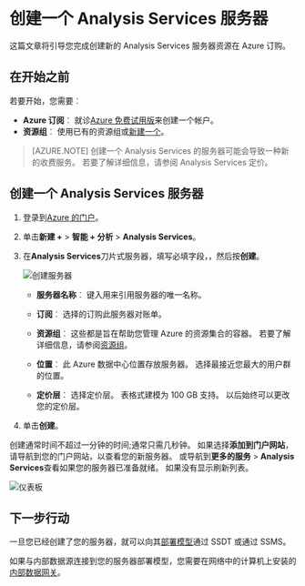 <properties
   pageTitle="在 Azure 创建一个 Analysis Services 服务器 |Microsoft Azure"
   description="了解如何创建在 Azure Analysis Services 服务器实例。"
   services="analysis-services"
   documentationCenter=""
   authors="minewiskan"
   manager="erikre"
   editor=""
   tags=""/>
<tags
   ms.service="analysis-services"
   ms.devlang="NA"
   ms.topic="article"
   ms.tgt_pltfrm="NA"
   ms.workload="na"
   ms.date="10/24/2016"
   ms.author="owend"/>

# <a name="create-an-analysis-services-server"></a>创建一个 Analysis Services 服务器
这篇文章将引导您完成创建新的 Analysis Services 服务器资源在 Azure 订购。

## <a name="before-you-begin"></a>在开始之前
若要开始，您需要︰

- **Azure 订阅**︰ 就诊[Azure 免费试用版](https://azure.microsoft.com/offers/ms-azr-0044p/)来创建一个帐户。
- **资源组**︰ 使用已有的资源组或[新建一个](../azure-resource-manager/resource-group-overview.md)。

> [AZURE.NOTE] 创建一个 Analysis Services 的服务器可能会导致一种新的收费服务。 若要了解详细信息，请参阅 Analysis Services 定价。

## <a name="create-an-analysis-services-server"></a>创建一个 Analysis Services 服务器

1. 登录到[Azure 的门户](https://portal.azure.com)。

2. 单击**新建 +** > **智能 + 分析** > **Analysis Services**。

3. 在**Analysis Services**刀片式服务器，填写必填字段，，然后按**创建**。

    ![创建服务器](./media/analysis-services-create-server/aas-create-server-blade.png)

    - **服务器名称**︰ 键入用来引用服务器的唯一名称。

    - **订阅**︰ 选择的订购此服务器对账单。

    - **资源组**︰ 这些都是旨在帮助您管理 Azure 的资源集合的容器。 若要了解详细信息，请参阅[资源组](../resource-group-overview.md)。

    - **位置**︰ 此 Azure 数据中心位置存放服务器。 选择最接近您最大的用户群的位置。

    - **定价层**︰ 选择定价层。 表格式建模为 100 GB 支持。 以后始终可以更改您的定价层。

4. 单击**创建**。

创建通常时间不超过一分钟的时间;通常只需几秒钟。 如果选择**添加到门户网站**，请导航到您的门户网站，以查看您的新服务器。 或导航到**更多的服务** > **Analysis Services**查看如果您的服务器已准备就绪。 如果没有显示刷新列表。

 ![仪表板](./media/analysis-services-create-server/aas-create-server-dashboard.png)


## <a name="next-steps"></a>下一步行动
一旦您已经创建了您的服务器，就可以向其[部署模型](analysis-services-deploy.md)通过 SSDT 或通过 SSMS。

如果与内部数据源连接到您的服务器部署模型，您需要在网络中的计算机上安装的[内部数据网关](analysis-services-gateway.md)。
